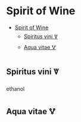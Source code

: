 # Spirit of Wine

- [Spirit of Wine](#spirit-of-wine)
  - [Spiritus vini 🜈](#spiritus-vini-)
  - [Aqua vitae 🜉](#aqua-vitae-)

## Spiritus vini 🜈

ethanol

## Aqua vitae 🜉
